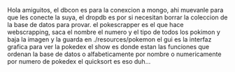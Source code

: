 Hola amiguitos, el dbcon es para la conexcion a mongo, ahi muevanle para que les conecte la suya, el dropdb es por si necesitan borrar la coleccion de la base de datos para provar.
el pokescrapper es el que hace webscrapping, saca el nombre el numero y el tipo de todos los pokimon y baja la imagen y la guarda en ./resources/pokemon
el gui es la interfaz grafica para ver la pokedex
el show es donde estan las funciones que ordenan la base de datos o alfabeticamente por nombre o numericamente por numero de pokedex
el quicksort es eso duh...
